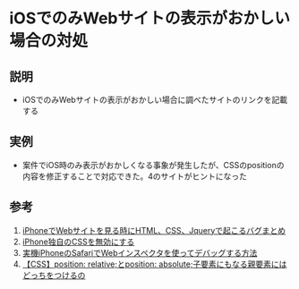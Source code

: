 # iOSでのみWebサイトの表示がおかしい場合の対処
## 説明
- iOSでのみWebサイトの表示がおかしい場合に調べたサイトのリンクを記載する

## 実例
- 案件でiOS時のみ表示がおかしくなる事象が発生したが、CSSのpositionの内容を修正することで対応できた。4のサイトがヒントになった

## 参考
1. [iPhoneでWebサイトを見る時にHTML、CSS、Jqueryで起こるバグまとめ](https://sbwinc.co.jp/post-231/)
2. [iPhone独自のCSSを無効にする](https://yomocho.naganokanako.com/post-3139/amp/)
3. [実機iPhoneのSafariでWebインスペクタを使ってデバッグする方法](https://qiita.com/unsoluble_sugar/items/2a3d06631a6b8259dc44)
4. [【CSS】position: relative;とposition: absolute;子要素にもなる親要素にはどっちをつけるの](https://www.beginavi.net/cssposition-relative-absolute/)